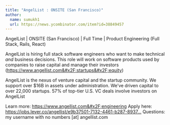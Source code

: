 ```yaml
---
title: "AngelList : ONSITE (San Francisco)"
author:
  name: sumukh1
  url: https://news.ycombinator.com/item?id=38849457
---
```

AngelList | ONSITE (San Francisco) | Full Time | Product Engineering (Full Stack, Rails, React)

AngelList is hiring full stack software engineers who want to make technical _and_ business decisions. This role will work on software products used by companies to raise capital and manage their investors  (<a href="https:&#x2F;&#x2F;www.angellist.com&#x2F;startups&#x2F;equity" rel="nofollow">https:&#x2F;&#x2F;www.angellist.com&#x2F;startups&#x2F;equity</a>)

AngelList is the nexus of venture capital and the startup community. We support over $16B in assets under administration. We’ve driven capital to over 22,000 startups. 57% of top-tier U.S. VC deals involve investors on AngelList

Learn more: <a href="https:&#x2F;&#x2F;www.angellist.com&#x2F;engineering" rel="nofollow">https:&#x2F;&#x2F;www.angellist.com&#x2F;engineering</a>
Apply here: <a href="https:&#x2F;&#x2F;jobs.lever.co&#x2F;angellist&#x2F;e9b37501-7132-4461-b287-89374f2fafcb" rel="nofollow">https:&#x2F;&#x2F;jobs.lever.co&#x2F;angellist&#x2F;e9b37501-7132-4461-b287-8937...</a>
Questions: my username with no numbers [at] angellist.com
